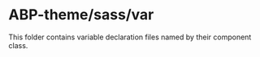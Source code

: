 # ABP-theme/sass/var

This folder contains variable declaration files named by their component class.
